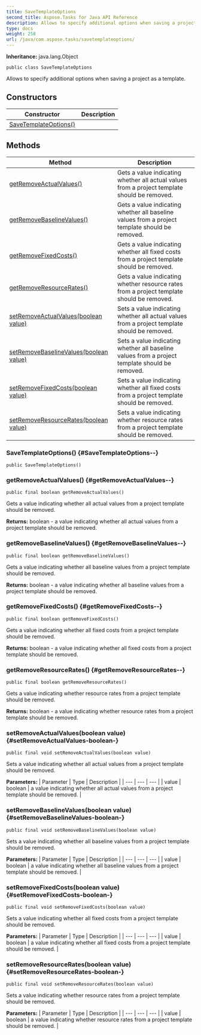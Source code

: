 ```yaml
---
title: SaveTemplateOptions
second_title: Aspose.Tasks for Java API Reference
description: Allows to specify additional options when saving a project as a template.
type: docs
weight: 258
url: /java/com.aspose.tasks/savetemplateoptions/
---
```


**Inheritance:**
java.lang.Object
```
public class SaveTemplateOptions
```

Allows to specify additional options when saving a project as a template.
## Constructors

| Constructor | Description |
| --- | --- |
| [SaveTemplateOptions()](#SaveTemplateOptions--) |  |
## Methods

| Method | Description |
| --- | --- |
| [getRemoveActualValues()](#getRemoveActualValues--) | Gets a value indicating whether all actual values from a project template should be removed. |
| [getRemoveBaselineValues()](#getRemoveBaselineValues--) | Gets a value indicating whether all baseline values from a project template should be removed. |
| [getRemoveFixedCosts()](#getRemoveFixedCosts--) | Gets a value indicating whether all fixed costs from a project template should be removed. |
| [getRemoveResourceRates()](#getRemoveResourceRates--) | Gets a value indicating whether resource rates from a project template should be removed. |
| [setRemoveActualValues(boolean value)](#setRemoveActualValues-boolean-) | Sets a value indicating whether all actual values from a project template should be removed. |
| [setRemoveBaselineValues(boolean value)](#setRemoveBaselineValues-boolean-) | Sets a value indicating whether all baseline values from a project template should be removed. |
| [setRemoveFixedCosts(boolean value)](#setRemoveFixedCosts-boolean-) | Sets a value indicating whether all fixed costs from a project template should be removed. |
| [setRemoveResourceRates(boolean value)](#setRemoveResourceRates-boolean-) | Sets a value indicating whether resource rates from a project template should be removed. |
### SaveTemplateOptions() {#SaveTemplateOptions--}
```
public SaveTemplateOptions()
```


### getRemoveActualValues() {#getRemoveActualValues--}
```
public final boolean getRemoveActualValues()
```


Gets a value indicating whether all actual values from a project template should be removed.

**Returns:**
boolean - a value indicating whether all actual values from a project template should be removed.
### getRemoveBaselineValues() {#getRemoveBaselineValues--}
```
public final boolean getRemoveBaselineValues()
```


Gets a value indicating whether all baseline values from a project template should be removed.

**Returns:**
boolean - a value indicating whether all baseline values from a project template should be removed.
### getRemoveFixedCosts() {#getRemoveFixedCosts--}
```
public final boolean getRemoveFixedCosts()
```


Gets a value indicating whether all fixed costs from a project template should be removed.

**Returns:**
boolean - a value indicating whether all fixed costs from a project template should be removed.
### getRemoveResourceRates() {#getRemoveResourceRates--}
```
public final boolean getRemoveResourceRates()
```


Gets a value indicating whether resource rates from a project template should be removed.

**Returns:**
boolean - a value indicating whether resource rates from a project template should be removed.
### setRemoveActualValues(boolean value) {#setRemoveActualValues-boolean-}
```
public final void setRemoveActualValues(boolean value)
```


Sets a value indicating whether all actual values from a project template should be removed.

**Parameters:**
| Parameter | Type | Description |
| --- | --- | --- |
| value | boolean | a value indicating whether all actual values from a project template should be removed. |

### setRemoveBaselineValues(boolean value) {#setRemoveBaselineValues-boolean-}
```
public final void setRemoveBaselineValues(boolean value)
```


Sets a value indicating whether all baseline values from a project template should be removed.

**Parameters:**
| Parameter | Type | Description |
| --- | --- | --- |
| value | boolean | a value indicating whether all baseline values from a project template should be removed. |

### setRemoveFixedCosts(boolean value) {#setRemoveFixedCosts-boolean-}
```
public final void setRemoveFixedCosts(boolean value)
```


Sets a value indicating whether all fixed costs from a project template should be removed.

**Parameters:**
| Parameter | Type | Description |
| --- | --- | --- |
| value | boolean | a value indicating whether all fixed costs from a project template should be removed. |

### setRemoveResourceRates(boolean value) {#setRemoveResourceRates-boolean-}
```
public final void setRemoveResourceRates(boolean value)
```


Sets a value indicating whether resource rates from a project template should be removed.

**Parameters:**
| Parameter | Type | Description |
| --- | --- | --- |
| value | boolean | a value indicating whether resource rates from a project template should be removed. |

